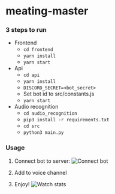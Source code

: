 # meating-master

### 3 steps to run
- Frontend
  - `cd frontend`
  - `yarn install`
  - `yarn start`
- Api
  - `cd api`
  - `yarn install`
  - `DISCORD_SECRET=<bot_secret>`
  - Set bot id to src/constants.js
  - `yarn start`
- Audio recognition
  - `cd	audio_recognition`
  - `pip3 install -r requirements.txt`
  - `cd src`
  - `python3 main.py`

### Usage
1. Connect bot to server:
  ![Connect bot](https://cdn.discordapp.com/attachments/711247415881236560/711608677580275742/Screenshot_2020-05-17_at_17.58.46.png)
  
2. Add to voice channel
3. Enjoy!
  ![Watch stats](https://cdn.discordapp.com/attachments/711247415881236560/711608500052033556/Screenshot_2020-05-17_at_17.58.03.png)



